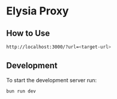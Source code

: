 # Elysia Proxy

## How to Use

```bash
http://localhost:3000/?url=<target-url>
```

## Development
To start the development server run:
```bash
bun run dev
```
